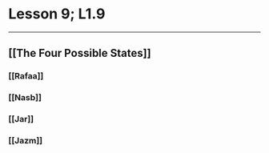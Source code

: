 # Lesson 9; L1.9
---
## [[The Four Possible States]]
### 	[[Rafaa]]
### 	[[Nasb]]
### 	[[Jar]]
### 	[[Jazm]]
	

